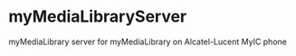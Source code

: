 myMediaLibraryServer
====================

myMediaLibrary server for myMediaLibrary on Alcatel-Lucent MyIC phone
